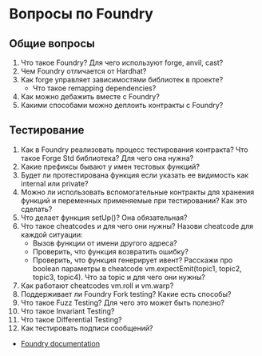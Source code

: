# Вопросы по Foundry

## Общие вопросы

1. Что такое Foundry? Для чего используют forge, anvil, cast?
2. Чем Foundry отличается от Hardhat?
3. Как forge управляет зависимостями библиотек в проекте?
    - Что такое remapping dependencies?
4. Как можно дебажить вместе с Foundry?
5. Какими способами можно деплоить контракты с Foundry?

## Тестирование

1. Как в Foundry реализовать процесс тестирования контракта? Что такое Forge Std библиотека? Для чего она нужна?
2. Какие префиксы бывают у имен тестовых функций?
3. Будет ли протестирована функция если указать ее видимость как internal или private?
4. Можно ли использовать вспомогательные контракты для хранения функций и переменных применяемые при тестировании? Как это сделать?
5. Что делает функция setUp()? Она обязательная?
6. Что такое cheatcodes и для чего они нужны? Назови cheatcode для каждой ситуации:
    - Вызов функции от имени другого адреса?
    - Проверить, что функция возвратить ошибку?
    - Проверить, что функция генерирует ивент? Расскажи про boolean параметры в cheatcode vm.expectEmit(topic1, topic2, topic3, topic4). Что за topic и для чего они нужны?
7. Как работают cheatcodes vm.roll и vm.warp?
8. Поддерживает ли Foundry Fork testing? Какие есть способы?
9. Что такое Fuzz Testing? Для чего это может быть полезно?
10. Что такое Invariant Testing?
11. Что такое Differential Testing?
12. Как тестировать подписи сообщений?

- [Foundry documentation](https://book.getfoundry.sh/)